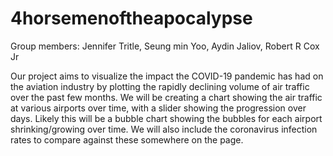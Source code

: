 # 4horsemenoftheapocalypse
Group members:
Jennifer Tritle,
Seung min Yoo,
Aydin Jaliov,
Robert R Cox Jr

Our project aims to visualize the impact the COVID-19 pandemic has had on the aviation industry by plotting the rapidly declining volume of air traffic over the past few months. We will be creating a chart showing the air traffic at various airports over time, with a slider showing the progression over days. Likely this will be a bubble chart showing the bubbles for each airport shrinking/growing over time. We will also include the coronavirus infection rates to compare against these somewhere on the page.
